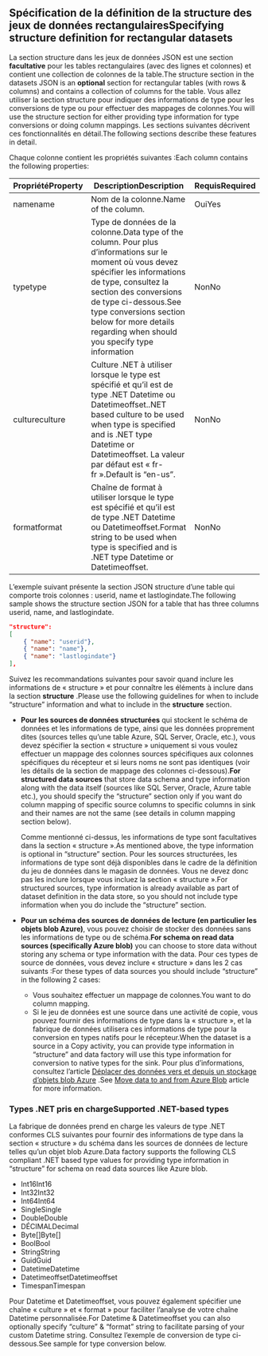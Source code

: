 ## <a name="specifying-structure-definition-for-rectangular-datasets"></a><span data-ttu-id="a8990-101">Spécification de la définition de la structure des jeux de données rectangulaires</span><span class="sxs-lookup"><span data-stu-id="a8990-101">Specifying structure definition for rectangular datasets</span></span>
<span data-ttu-id="a8990-102">La section structure dans les jeux de données JSON est une section **facultative** pour les tables rectangulaires (avec des lignes et colonnes) et contient une collection de colonnes de la table.</span><span class="sxs-lookup"><span data-stu-id="a8990-102">The structure section in the datasets JSON is an **optional** section for rectangular tables (with rows & columns) and contains a collection of columns for the table.</span></span> <span data-ttu-id="a8990-103">Vous allez utiliser la section structure pour indiquer des informations de type pour les conversions de type ou pour effectuer des mappages de colonnes.</span><span class="sxs-lookup"><span data-stu-id="a8990-103">You will use the structure section for either providing type information for type conversions or doing column mappings.</span></span> <span data-ttu-id="a8990-104">Les sections suivantes décrivent ces fonctionnalités en détail.</span><span class="sxs-lookup"><span data-stu-id="a8990-104">The following sections describe these features in detail.</span></span> 

<span data-ttu-id="a8990-105">Chaque colonne contient les propriétés suivantes :</span><span class="sxs-lookup"><span data-stu-id="a8990-105">Each column contains the following properties:</span></span>

| <span data-ttu-id="a8990-106">Propriété</span><span class="sxs-lookup"><span data-stu-id="a8990-106">Property</span></span> | <span data-ttu-id="a8990-107">Description</span><span class="sxs-lookup"><span data-stu-id="a8990-107">Description</span></span> | <span data-ttu-id="a8990-108">Requis</span><span class="sxs-lookup"><span data-stu-id="a8990-108">Required</span></span> |
| --- | --- | --- |
| <span data-ttu-id="a8990-109">name</span><span class="sxs-lookup"><span data-stu-id="a8990-109">name</span></span> |<span data-ttu-id="a8990-110">Nom de la colonne.</span><span class="sxs-lookup"><span data-stu-id="a8990-110">Name of the column.</span></span> |<span data-ttu-id="a8990-111">Oui</span><span class="sxs-lookup"><span data-stu-id="a8990-111">Yes</span></span> |
| <span data-ttu-id="a8990-112">type</span><span class="sxs-lookup"><span data-stu-id="a8990-112">type</span></span> |<span data-ttu-id="a8990-113">Type de données de la colonne.</span><span class="sxs-lookup"><span data-stu-id="a8990-113">Data type of the column.</span></span> <span data-ttu-id="a8990-114">Pour plus d’informations sur le moment où vous devez spécifier les informations de type, consultez la section des conversions de type ci-dessous.</span><span class="sxs-lookup"><span data-stu-id="a8990-114">See type conversions section below for more details regarding when should you specify type information</span></span> |<span data-ttu-id="a8990-115">Non</span><span class="sxs-lookup"><span data-stu-id="a8990-115">No</span></span> |
| <span data-ttu-id="a8990-116">culture</span><span class="sxs-lookup"><span data-stu-id="a8990-116">culture</span></span> |<span data-ttu-id="a8990-117">Culture .NET à utiliser lorsque le type est spécifié et qu’il est de type .NET Datetime ou Datetimeoffset.</span><span class="sxs-lookup"><span data-stu-id="a8990-117">.NET based culture to be used when type is specified and is .NET type Datetime or Datetimeoffset.</span></span> <span data-ttu-id="a8990-118">La valeur par défaut est « fr-fr ».</span><span class="sxs-lookup"><span data-stu-id="a8990-118">Default is “en-us”.</span></span> |<span data-ttu-id="a8990-119">Non</span><span class="sxs-lookup"><span data-stu-id="a8990-119">No</span></span> |
| <span data-ttu-id="a8990-120">format</span><span class="sxs-lookup"><span data-stu-id="a8990-120">format</span></span> |<span data-ttu-id="a8990-121">Chaîne de format à utiliser lorsque le type est spécifié et qu’il est de type .NET Datetime ou Datetimeoffset.</span><span class="sxs-lookup"><span data-stu-id="a8990-121">Format string to be used when type is specified and is .NET type Datetime or Datetimeoffset.</span></span> |<span data-ttu-id="a8990-122">Non</span><span class="sxs-lookup"><span data-stu-id="a8990-122">No</span></span> |

<span data-ttu-id="a8990-123">L’exemple suivant présente la section JSON structure d’une table qui comporte trois colonnes : userid, name et lastlogindate.</span><span class="sxs-lookup"><span data-stu-id="a8990-123">The following sample shows the structure section JSON for a table that has three columns userid, name, and lastlogindate.</span></span>

```json
"structure": 
[
    { "name": "userid"},
    { "name": "name"},
    { "name": "lastlogindate"}
],
```

<span data-ttu-id="a8990-124">Suivez les recommandations suivantes pour savoir quand inclure les informations de « structure » et pour connaître les éléments à inclure dans la section **structure** .</span><span class="sxs-lookup"><span data-stu-id="a8990-124">Please use the following guidelines for when to include “structure” information and what to include in the **structure** section.</span></span>

* <span data-ttu-id="a8990-125">**Pour les sources de données structurées** qui stockent le schéma de données et les informations de type, ainsi que les données proprement dites (sources telles qu’une table Azure, SQL Server, Oracle, etc.), vous devez spécifier la section « structure » uniquement si vous voulez effectuer un mappage des colonnes sources spécifiques aux colonnes spécifiques du récepteur et si leurs noms ne sont pas identiques (voir les détails de la section de mappage des colonnes ci-dessous).</span><span class="sxs-lookup"><span data-stu-id="a8990-125">**For structured data sources** that store data schema and type information along with the data itself (sources like SQL Server, Oracle, Azure table etc.), you should specify the “structure” section only if you want do column mapping of specific source columns to specific columns in sink and their names are not the same (see details in column mapping section below).</span></span> 
  
    <span data-ttu-id="a8990-126">Comme mentionné ci-dessus, les informations de type sont facultatives dans la section « structure ».</span><span class="sxs-lookup"><span data-stu-id="a8990-126">As mentioned above, the type information is optional in “structure” section.</span></span> <span data-ttu-id="a8990-127">Pour les sources structurées, les informations de type sont déjà disponibles dans le cadre de la définition du jeu de données dans le magasin de données. Vous ne devez donc pas les inclure lorsque vous incluez la section « structure ».</span><span class="sxs-lookup"><span data-stu-id="a8990-127">For structured sources, type information is already available as part of dataset definition in the data store, so you should not include type information when you do include the “structure” section.</span></span>
* <span data-ttu-id="a8990-128">**Pour un schéma des sources de données de lecture (en particulier les objets blob Azure)**, vous pouvez choisir de stocker des données sans les informations de type ou de schéma.</span><span class="sxs-lookup"><span data-stu-id="a8990-128">**For schema on read data sources (specifically Azure blob)**  you can choose to store data without storing any schema or type information with the data.</span></span> <span data-ttu-id="a8990-129">Pour ces types de source de données, vous devez inclure « structure » dans les 2 cas suivants :</span><span class="sxs-lookup"><span data-stu-id="a8990-129">For these types of data sources you should include “structure” in the following 2 cases:</span></span>
  * <span data-ttu-id="a8990-130">Vous souhaitez effectuer un mappage de colonnes.</span><span class="sxs-lookup"><span data-stu-id="a8990-130">You want to do column mapping.</span></span>
  * <span data-ttu-id="a8990-131">Si le jeu de données est une source dans une activité de copie, vous pouvez fournir des informations de type dans la « structure », et la fabrique de données utilisera ces informations de type pour la conversion en types natifs pour le récepteur.</span><span class="sxs-lookup"><span data-stu-id="a8990-131">When the dataset is a source in a Copy activity, you can provide type information in “structure” and data factory will use this type information for conversion to native types for the sink.</span></span> <span data-ttu-id="a8990-132">Pour plus d’informations, consultez l’article [Déplacer des données vers et depuis un stockage d’objets blob Azure](../articles/data-factory/data-factory-azure-blob-connector.md) .</span><span class="sxs-lookup"><span data-stu-id="a8990-132">See [Move data to and from Azure Blob](../articles/data-factory/data-factory-azure-blob-connector.md) article for more information.</span></span>

### <a name="supported-net-based-types"></a><span data-ttu-id="a8990-133">Types .NET pris en charge</span><span class="sxs-lookup"><span data-stu-id="a8990-133">Supported .NET-based types</span></span>
<span data-ttu-id="a8990-134">La fabrique de données prend en charge les valeurs de type .NET conformes CLS suivantes pour fournir des informations de type dans la section « structure » du schéma dans les sources de données de lecture telles qu’un objet blob Azure.</span><span class="sxs-lookup"><span data-stu-id="a8990-134">Data factory supports the following CLS compliant .NET based type values for providing type information in “structure” for schema on read data sources like Azure blob.</span></span>

* <span data-ttu-id="a8990-135">Int16</span><span class="sxs-lookup"><span data-stu-id="a8990-135">Int16</span></span>
* <span data-ttu-id="a8990-136">Int32</span><span class="sxs-lookup"><span data-stu-id="a8990-136">Int32</span></span> 
* <span data-ttu-id="a8990-137">Int64</span><span class="sxs-lookup"><span data-stu-id="a8990-137">Int64</span></span>
* <span data-ttu-id="a8990-138">Single</span><span class="sxs-lookup"><span data-stu-id="a8990-138">Single</span></span>
* <span data-ttu-id="a8990-139">Double</span><span class="sxs-lookup"><span data-stu-id="a8990-139">Double</span></span>
* <span data-ttu-id="a8990-140">DÉCIMAL</span><span class="sxs-lookup"><span data-stu-id="a8990-140">Decimal</span></span>
* <span data-ttu-id="a8990-141">Byte[]</span><span class="sxs-lookup"><span data-stu-id="a8990-141">Byte[]</span></span>
* <span data-ttu-id="a8990-142">Bool</span><span class="sxs-lookup"><span data-stu-id="a8990-142">Bool</span></span>
* <span data-ttu-id="a8990-143">String</span><span class="sxs-lookup"><span data-stu-id="a8990-143">String</span></span> 
* <span data-ttu-id="a8990-144">Guid</span><span class="sxs-lookup"><span data-stu-id="a8990-144">Guid</span></span>
* <span data-ttu-id="a8990-145">Datetime</span><span class="sxs-lookup"><span data-stu-id="a8990-145">Datetime</span></span>
* <span data-ttu-id="a8990-146">Datetimeoffset</span><span class="sxs-lookup"><span data-stu-id="a8990-146">Datetimeoffset</span></span>
* <span data-ttu-id="a8990-147">Timespan</span><span class="sxs-lookup"><span data-stu-id="a8990-147">Timespan</span></span> 

<span data-ttu-id="a8990-148">Pour Datetime et Datetimeoffset, vous pouvez également spécifier une chaîne « culture » et « format » pour faciliter l’analyse de votre chaîne Datetime personnalisée.</span><span class="sxs-lookup"><span data-stu-id="a8990-148">For Datetime & Datetimeoffset you can also optionally specify “culture” & “format” string to facilitate parsing of your custom Datetime string.</span></span> <span data-ttu-id="a8990-149">Consultez l’exemple de conversion de type ci-dessous.</span><span class="sxs-lookup"><span data-stu-id="a8990-149">See sample for type conversion below.</span></span>

